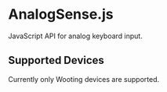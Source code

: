# AnalogSense.js

JavaScript API for analog keyboard input.

## Supported Devices

Currently only Wooting devices are supported.
